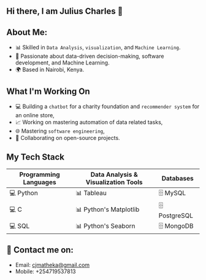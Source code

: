 ## Hi there, I am Julius Charles 👋 

## About Me: 
+ 📊 Skilled in `Data Analysis`, `visualization`, and `Machine Learning`. 
+ 💼 Passionate about data-driven decision-making, software development, and Machine Learning.  
+ 🌍 Based in Nairobi, Kenya.  
 
## What I'm Working On  
+ 💻 Building a `chatbot` for a charity foundation and `recommender system` for an online store, 
+ 📈 Working on mastering automation of data related tasks, 
+ 🌐 Mastering `software engineering`, 
+ 🚀 Collaborating on open-source projects.

## My Tech Stack              
Programming Languages | Data Analysis & Visualization Tools | Databases
----------------------|--------------------------------------|----------
💻 Python              | 📊 Tableau                           | 🗄️ MySQL
💻 C                   | 📊 Python's Matplotlib               | 🗄️ PostgreSQL
💻 SQL                 | 📊 Python's Seaborn                  | 🗄️ MongoDB

## 📧 Contact me on: 
+ Email: cjmatheka@gmail.com 
+ Mobile: +254719537813 

